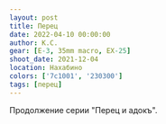 ```yaml
---
layout: post
title: Перец
date: 2022-04-10 00:00:00
author: К.С.
gear: [E-3, 35mm macro, EX-25]
shoot_date: 2021-12-04
location: Нахабино
colors: ['7c1001', '230300']
tags: [перец]
---
```

Продолжение серии "Перец и адокъ".
